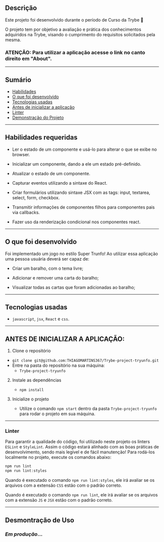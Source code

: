 ## Descrição

Este projeto foi desenvolvido durante o período de Curso da Trybe 🚀

O projeto tem por objetivo a avaliação e prática dos conhecimentos adquiridos na Trybe, visando o cumprimento do requisitos solicitados pela mesma.

### ATENÇÃO: Para utilizar a aplicação acesse o link no canto direito em "About".

---

## Sumário

- [Habilidades](#habilidades-requeridas)
- [O que foi desenvolvido](#o-que-foi-desenvolvido)
- [Tecnologias usadas](#tecnologias-usadas)
- [Antes de inicializar a aplicação](#antes-de-inicializar-a-aplicação)
- [Linter](#linter)
- [Demonstração do Projeto](#desmontração-de-uso)

---

## Habilidades requeridas

- Ler o estado de um componente e usá-lo para alterar o que se exibe no browser.

- Inicializar um componente, dando a ele um estado pré-definido.

- Atualizar o estado de um componente.

- Capturar eventos utilizando a sintaxe do React.

- Criar formulários utilizando sintaxe JSX com as tags: input, textarea, select, form, checkbox.

- Transmitir informações de componentes filhos para componentes pais via callbacks.

- Fazer uso da renderização condicional nos componentes react.

---

## O que foi desenvolvido

Foi implementado um jogo no estilo Super Trunfo! Ao utilizar essa aplicação uma pessoa usuária deverá ser capaz de:

- Criar um baralho, com o tema livre;

- Adicionar e remover uma carta do baralho;

- Visualizar todas as cartas que foram adicionadas ao baralho;

---

## Tecnologias usadas

- `javascript`, `jsx`, `React` e `css`.

---

## ANTES DE INICIALIZAR A APLICAÇÃO:

1. Clone o repositório
  * `git clone git@github.com:THIAGOMARTINS367/Trybe-project-tryunfo.git`
  * Entre na pasta do repositório na sua máquina:
    * `Trybe-project-tryunfo`

2. Instale as dependências
   * `npm install`

3.  Inicialize o projeto
    * Utilize o comando `npm start` dentro da pasta `Trybe-project-tryunfo` para rodar o projeto em sua máquina.

---

### Linter

Para garantir a qualidade do código, foi utilizado neste projeto os linters `ESLint` e `StyleLint`.
Assim o código estará alinhado com as boas práticas de desenvolvimento, sendo mais legível
e de fácil manutenção! Para rodá-los localmente no projeto, execute os comandos abaixo:

```bash
npm run lint
npm run lint:styles
```

Quando é executado o comando `npm run lint:styles`, ele irá avaliar se os arquivos com a extensão `CSS` estão com o padrão correto.

Quando é executado o comando `npm run lint`, ele irá avaliar se os arquivos com a extensão `JS` e `JSX` estão com o padrão correto.

---

## Desmontração de Uso

### *Em produção*...

